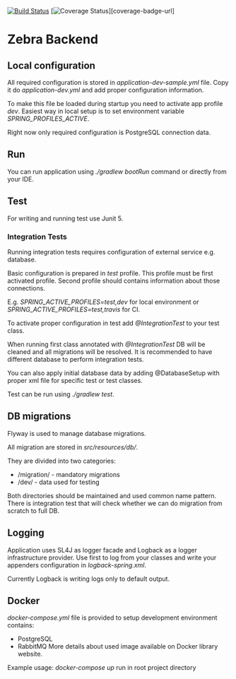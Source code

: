 [![Build Status][travis-badge]][travis-badge-url]
[![Coverage Status][coveralls-badge]][coverage-badge-url]

# Zebra Backend

## Local configuration
All required configuration is stored in *application-dev-sample.yml* file. Copy it do *application-dev.yml* and add proper configuration information.

To make this file be loaded during startup you need to activate app profile *dev*. Easiest way in local setup is to set environment variable *SPRING_PROFILES_ACTIVE*.
 
Right now only required configuration is PostgreSQL connection data.

## Run
You can run application using *./gradlew bootRun* command or directly from your IDE.

## Test

For writing and running test use Junit 5.   

### Integration Tests
Running integration tests requires configuration of external service e.g. database.


Basic configuration is prepared in *test* profile. This profile must be first activated profile. Second profile should contains information about those connections.
  
E.g. *SPRING_ACTIVE_PROFILES=test,dev* for local environment or *SPRING_ACTIVE_PROFILES=test,travis* for CI.
 
To activate proper configuration in test add *@IntegrationTest* to your test class.

When running first class annotated with *@IntegrationTest* DB will be cleaned and all migrations will be resolved. It is recommended to have different database to perform integration tests.

You can also apply initial database data by adding @DatabaseSetup with proper xml file for specific test or test classes.

Test can be run using *./gradlew test*.

## DB migrations
Flyway is used to manage database migrations.

All migration are stored in *src/resources/db/*.

They are divided into two categories:
* /migration/ - mandatory migrations
* /dev/ - data used for testing

Both directories should be maintained and used common name pattern.
There is integration test that will check whether we can do migration from scratch to full DB. 

## Logging
Application uses SL4J as logger facade and Logback as a logger infrastructure provider. Use first to log from your classes and write your appenders configuration in *logback-spring.xml*.
 
Currently Logback is writing logs only to default output. 

## Docker
*docker-compose.yml* file is provided to setup development environment contains:
- PostgreSQL
- RabbitMQ
More details about used image available on Docker library website.

Example usage: *docker-compose up* run in root project directory


[travis-badge]: https://travis-ci.org/ZebraTeam/zebra-backend.svg?branch=master
[travis-badge-url]: https://travis-ci.org/ZebraTeam/zebra-backend
[coveralls-badge]: https://coveralls.io/repos/github/ZebraTeam/zebra-backend/badge.svg?branch=master
[coveralls-badge-url]: https://coveralls.io/github/ZebraTeam/zebra-backend?branch=master